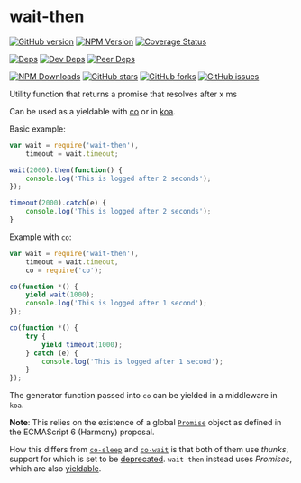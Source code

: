 # wait-then

[![GitHub version][github-img]][github-url]
[![NPM Version][npm-img]][npm-url]
[![Coverage Status][coveralls-img]][coveralls-url]

[![Deps][deps-img]][deps-url]
[![Dev Deps][devDeps-img]][deps-url]
[![Peer Deps][peerDeps-img]][deps-url]

[![NPM Downloads][downloads-img]][npm-url]
[![GitHub stars][stars-img]][github-url]
[![GitHub forks][forks-img]][github-url]
[![GitHub issues][issues-img]][github-url]

Utility function that returns a promise that resolves after x ms

Can be used as a yieldable with [co](https://github.com/tj/co) or in [koa](koajs.com).

Basic example:

```javascript
var wait = require('wait-then'),
    timeout = wait.timeout;

wait(2000).then(function() {
    console.log('This is logged after 2 seconds');
});

timeout(2000).catch(e) {
    console.log('This is logged after 2 seconds');
}
```

Example with `co`:

```javascript
var wait = require('wait-then'),
    timeout = wait.timeout,
    co = require('co');

co(function *() {
    yield wait(1000);
    console.log('This is logged after 1 second');
});

co(function *() {
    try {
        yield timeout(1000);
    } catch (e) {
        console.log('This is logged after 1 second');
    }
});
```

The generator function passed into `co`  can be yielded in a middleware in `koa`.

__Note__: This relies on the existence of a global [`Promise`](https://developer.mozilla.org/en-US/docs/Web/JavaScript/Reference/Global_Objects/Promise) object as defined in the ECMAScript 6 (Harmony) proposal.

How this differs from [`co-sleep`](https://github.com/eugeneware/co-sleep) and [`co-wait`](https://github.com/juliangruber/co-wait) is that both of them use _thunks_, support for which is set to be [deprecated](https://github.com/tj/co#thunks). `wait-then` instead uses _Promises_, which are also [yieldable](https://github.com/tj/co#yieldables).

[npm-img]: http://img.shields.io/npm/v/wait-then.svg
[downloads-img]: http://img.shields.io/npm/dm/wait-then.svg
[npm-url]: https://www.npmjs.org/package/wait-then
[github-img]: https://badge.fury.io/gh/kunalgolani%2Fwait-then.svg
[stars-img]: https://img.shields.io/github/stars/kunalgolani/wait-then.svg
[forks-img]: https://img.shields.io/github/forks/kunalgolani/wait-then.svg
[issues-img]: https://img.shields.io/github/issues-raw/kunalgolani/wait-then.svg
[github-url]: https://github.com/kunalgolani/wait-then
[coveralls-img]: https://coveralls.io/repos/kunalgolani/wait-then/badge.svg?branch=master
[coveralls-url]: https://coveralls.io/r/kunalgolani/wait-then?branch=master
[deps-img]: https://img.shields.io/david/kunalgolani/wait-then.svg
[devDeps-img]: https://img.shields.io/david/dev/kunalgolani/wait-then.svg
[peerDeps-img]: https://img.shields.io/david/peer/kunalgolani/wait-then.svg
[deps-url]: https://github.com/kunalgolani/wait-then/blob/master/package.json